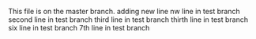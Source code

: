 This file is on the master branch.
adding new line
nw line in test branch
second line in test branch
third line in test branch
thirth line in test branch
six line in test branch
7th line in test branch
